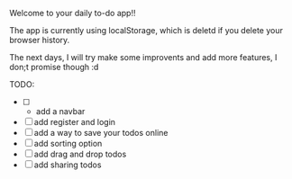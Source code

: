 Welcome to your daily to-do app!!

The app is currently using localStorage, which is deletd if you delete your browser history.

The next days, I will try make some improvents and add more features, I don;t promise though :d

TODO:
- [ ] * add a navbar
- [ ] add register and login
- [ ] add a way to save your todos online
- [ ] add sorting option
- [ ] add drag and drop todos
- [ ] add sharing todos